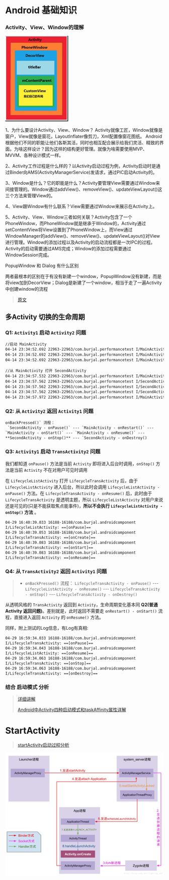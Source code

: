 # Android 基础知识



### Activity、View、Window的理解



<img src="./pics/00ecbd2ee6af39621d191be7e26054f5" width=200>



1、为什么要设计Activity、View、Window？
Activity就像工匠，Window就像是窗户，View就像是窗花，LayoutInflater像剪刀，Xml配置像窗花图纸。
Android根据他们不同的职能让他们各斯其活，同时也相互配合展示给我们灵活、精致的界面。为啥这样设计？因为这样的结构更好管理。就像为啥需要使用MVP、MVVM、各种设计模式一样。

2、Activity工作过程是什么样的？以Activity启动过程为例，Activity启动时是通过Binder向AMS(ActivityManagerService)发请求，通过PIC启动Activity的。

3、Window是什么？它的职能是什么？Activity要管理View需要通过Window来间接管理的。Window通过addView()、removeView()、updateViewLayout()这三个方法来管理View的。

4、View跟Window有什么联系？View需要通过Window来展示在Activity上。

5、Activity、View、Window三者如何关联？Activity包含了一个PhoneWindow，而PhoneWindow就是继承于Window的，Activity通过setContentView将View设置到了PhoneWindow上，而View通过WindowManager的addView()、removeView()、updateViewLayout()对View进行管理。Window的添加过程以及Activity的启动流程都是一次IPC的过程。Activity的启动需要通过AMS完成；Window的添加过程需要通过WindowSession完成。



PopupWindow 和 Dialog 有什么区别

两者最根本的区别在于有没有新建一个window，PopupWindow没有新建，而是将view加到DecorView；Dialog是新建了一个window，相当于走了一遍Activity中创建window的流程

> [原文](<https://www.jianshu.com/p/aa1ffb414f43>)



## 多Activity 切换的生命周期



### Q1: `Activity1` 启动 `Activity2` 问题



```bash
//启动 MainActivity
04-14 23:34:52.692 22963-22963/com.burjal.performancetest I/MainActivity: ====onCreate=====
04-14 23:34:52.692 22963-22963/com.burjal.performancetest I/MainActivity: ====onStart=====
04-14 23:34:52.692 22963-22963/com.burjal.performancetest I/MainActivity: ====onResume=====

//从 MainActivity 打开 SecondActivity
04-14 23:34:57.532 22963-22963/com.burjal.performancetest I/MainActivity: ====onPause=====
04-14 23:34:57.562 22963-22963/com.burjal.performancetest I/SecondActivity: ====onCreate=====
04-14 23:34:57.562 22963-22963/com.burjal.performancetest I/SecondActivity: ====onStart=====
04-14 23:34:57.562 22963-22963/com.burjal.performancetest I/SecondActivity: ====onResume=====
04-14 23:34:57.972 22963-22963/com.burjal.performancetest I/MainActivity: =====onStop====
```



### Q2: 从 `Activity2` 返回 `Activity1` 问题

```
onBackPressed()` 流程：
 `SecondActivity - onPause()` --- `MainActivity - onRestart()` --- `MainActivity - onStart()` --- `MainActivity - onResume()` --- **SecondActivity - onStop()** --- `SecondActivity - onDestroy()
```



### Q3: `Activity1` 启动 `TransActivity2` 问题

我们都知道 `onPause()` 方法是当前 `Activity` 即将进入后台时调用，`onStop()` 方法是当前 `Activity` 不在对用户可见时调用

在 `LifecycleListActivity` 打开 `LifecycleTransActivity`  后，由于 `LifecycleListActivity` 进入后台，所以此时会调用 `LifecycleListActivity - onPause()` 方法。在 `LifecycleTransActivity - onResume()` 后，此时由于 `LifecycleTransActivity` 是透明主题，所以 `LifecycleListActivity` 对用户来说还是可见的(只是不能获取焦点能事件)，**所以不会执行 `LifecycleListActivity - onStop()` 方法** 。

```
04-29 16:40:39.033 16188-16188/com.burjal.androidcomponent I/LifecycleListActivity: ==[onPause]==
04-29 16:40:39.053 16188-16188/com.burjal.androidcomponent I/LifecycleTransActivity: ==[onCreate]==
04-29 16:40:39.083 16188-16188/com.burjal.androidcomponent I/LifecycleTransActivity: ==[onStart]==
04-29 16:40:39.083 16188-16188/com.burjal.androidcomponent I/LifecycleTransActivity: ==[onResume]==
```



### Q4: 从 `TransActivity2` 返回 `Activity1` 问题

> - `onBackPressed()` 流程：
>    `LifecycleTransActivity - onPause()` --- `LifecycleListActivity - onResume()` --- `LifecycleTransActivity - onStop()` --- `LifecycleTransActivity - onDestroy()` 

从透明风格的 `TransActivity` 返回到 `Activity`，生命周期变化基本同 **Q2(普通 Activity 返回问题)**。差别就是，此时返回不需要走 `onRestart() - onStart()` 流程，直接进入返回 `Activity` 的 `onResume()` 方法。

同样，附上测试的Log信息，有Log有真相:

```
04-29 16:59:34.033 16188-16188/com.burjal.androidcomponent I/LifecycleTransActivity: ==[onPause]==
04-29 16:59:34.043 16188-16188/com.burjal.androidcomponent I/LifecycleListActivity: ==[onResume]==
04-29 16:59:34.063 16188-16188/com.burjal.androidcomponent I/LifecycleTransActivity: ==[onStop]==
04-29 16:59:34.063 16188-16188/com.burjal.androidcomponent I/LifecycleTransActivity: ==[onDestroy]==
```



### 结合  **启动模式**  分析



> [详细讲解](<https://blog.csdn.net/mynameishuangshuai/article/details/51491074>)
>
> [Android中Activity四种启动模式和taskAffinity属性详解](<https://blog.csdn.net/zhangjg_blog/article/details/10923643>)



# StartActivity

> [startActivity启动过程分析](<http://gityuan.com/2016/03/12/start-activity/>)

<img src="./pics/20180130224649286.png" >



### 